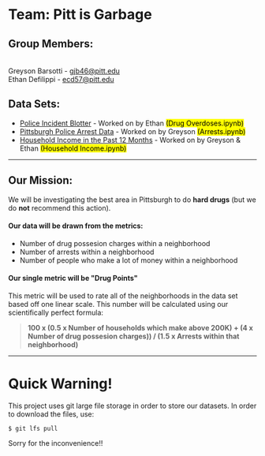 # Team: Pitt is Garbage

## Group Members:
<br>Greyson Barsotti - gjb46@pitt.edu
<br>Ethan Defilippi - ecd57@pitt.edu

## Data Sets:
- [Police Incident Blotter](https://data.wprdc.org/dataset/uniform-crime-reporting-data) - Worked on by Ethan <mark>(Drug Overdoses.ipynb)</mark>
- [Pittsburgh Police Arrest Data](https://data.wprdc.org/dataset/arrest-data) - Worked on by Greyson <mark>(Arrests.ipynb)</mark>
- [Household Income in the Past 12 Months](https://data.wprdc.org/dataset/pittsburgh-american-community-survey-2015-miscellaneous-data/resource/b119be7e-1c70-4bbe-bf34-2056fef533ec) - Worked on by Greyson & Ethan <mark>(Household Income.ipynb)</mark>

---

## Our Mission:
We will be investigating the best area in Pittsburgh to do <b>hard drugs</b> (but we do <strong>not</strong> recommend this action). 

#### Our data will be drawn from the metrics:

* Number of drug possesion charges within a neighborhood
* Number of arrests within a neighborhood
* Number of people who make a lot of money within a neighborhood


#### Our single metric will be "Drug Points"

This metric will be used to rate all of the neighborhoods in the data set based off one linear scale. This number will be calculated using our scientifically perfect formula: 
> **100 x (0.5 x Number of households which make above 200K) + (4 x Number of drug possesion charges)) / (1.5 x Arrests within that neighborhood)**

---

# Quick Warning!

This project uses git large file storage in order to store our datasets. In order to download the files, use: 

`$ git lfs pull`

Sorry for the inconvenience!!